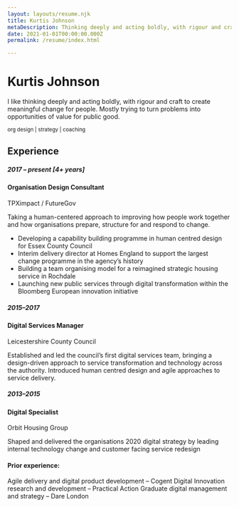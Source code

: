 ```yaml
---
layout: layouts/resume.njk
title: Kurtis Johnson
metaDescription: Thinking deeply and acting boldly, with rigour and craft to create meaningful change
date: 2021-01-01T00:00:00.000Z
permalink: /resume/index.html

---
```

# Kurtis Johnson

I like thinking deeply and acting boldly, with rigour and craft to create meaningful change for people. Mostly trying to turn problems into opportunities of value for public good.

<small>org design | strategy | coaching</small>

## Experience

##### 2017 – present [4+ years]
#### Organisation Design Consultant
TPXimpact / FutureGov

 Taking a human-centered approach to improving how people work together and how organisations prepare, structure for and respond to change.
 - Developing a capability building programme in human centred design for Essex County Council
 - Interim delivery director at Homes England to support the largest change programme in the agency’s history
 - Building a team organising model for a reimagined strategic housing service in Rochdale
 - Launching new public services through digital transformation within the Bloomberg European innovation initiative

##### 2015–2017
#### Digital Services Manager
Leicestershire County Council

Established and led the council’s first digital services team, bringing a design-driven approach to service transformation and technology across the authority. Introduced human centred design and agile approaches to service delivery.

##### 2013–2015
#### Digital Specialist
Orbit Housing Group

Shaped and delivered the organisations 2020 digital strategy by leading internal technology change and customer facing service redesign  


#### Prior experience:
Agile delivery and digital product development – Cogent Digital
Innovation research and development – Practical Action
Graduate digital management and strategy – Dare London
